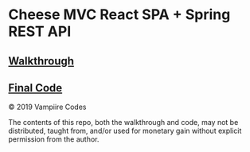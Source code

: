 # Cheese MVC React SPA + Spring REST API

## [Walkthrough](./walkthrough)

## [Final Code](/../../tree/final-code/code)

© 2019 Vampiire Codes

The contents of this repo, both the walkthrough and code, may not be distributed, taught from, and/or used for monetary gain without explicit permission from the author.  